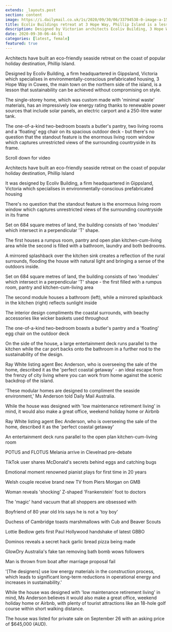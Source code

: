 ```yaml
---
extends: _layouts.post
section: content
image: https://i.dailymail.co.uk/1s/2020/09/30/06/33794538-0-image-a-15_1601444242096.jpg 
title: Ecoliv Buildings retreat at 3 Hope Way, Phillip Island is a lesson in style and sustainability 
description: Designed by Victorian architects Ecoliv Building, 3 Hope Way on Phillip Island is a lesson that sustainability can be achieved without compromising on style. 
date: 2020-09-30-06-44-51 
categories: [latest, female] 
featured: true 
--- 
```

Architects have built an eco-friendly seaside retreat on the coast of popular holiday destination, Phillip Island.

Designed by Ecoliv Building, a firm headquartered in Gippsland, Victoria which specialises in environmentally-conscious prefabricated housing, 3 Hope Way in Cowes, the main town on the northern side of the island, is a lesson that sustainability can be achieved without compromising on style. 

The single-storey home, which was custom made with 'minimal waste' materials, has an impressively low energy rating thanks to renewable power sources that include solar panels, an electric carport and a 250-litre water tank.

The one-of-a-kind two-bedroom boasts a butler's pantry, two living rooms and a 'floating' egg chair on its spacious outdoor deck - but there's no question that the standout feature is the enormous living room window which captures unrestricted views of the surrounding countryside in its frame.

Scroll down for video

Architects have built an eco-friendly seaside retreat on the coast of popular holiday destination, Phillip Island

It was designed by Ecoliv Building, a firm headquartered in Gippsland, Victoria which specialises in environmentally-conscious prefabricated housing 

There's no question that the standout feature is the enormous living room window which captures unrestricted views of the surrounding countryside in its frame

Set on 684 square metres of land, the building consists of two 'modules' which intersect in a perpendicular 'T' shape.

The first houses a rumpus room, pantry and open plan kitchen-cum-living area while the second is filled with a bathroom, laundry and both bedrooms.

A mirrored splashback over the kitchen sink creates a reflection of the rural surrounds, flooding the house with natural light and bringing a sense of the outdoors inside.

Set on 684 square metres of land, the building consists of two 'modules' which intersect in a perpendicular 'T' shape - the first filled with a rumpus room, pantry and kitchen-cum-living area

The second module houses a bathroom (left), while a mirrored splashback in the kitchen (right) reflects sunlight inside

The interior design compliments the coastal surrounds, with beachy accessories like wicker baskets used throughout

The one-of-a-kind two-bedroom boasts a butler's pantry and a 'floating' egg chair on the outdoor deck

On the side of the house, a large entertainment deck runs parallel to the kitchen while the car port backs onto the bathroom in a further nod to the sustainability of the design.

Ray White listing agent Bec Anderson, who is overseeing the sale of the home, described it as the 'perfect coastal getaway' - an ideal escape from the frenzy of city living where you can work from home against the scenic backdrop of the island.

'These modular homes are designed to compliment the seaside environment,' Ms Anderson told Daily Mail Australia.

While the house was designed with 'low maintenance retirement living' in mind, it would also make a great office, weekend holiday home or Airbnb

Ray White listing agent Bec Anderson, who is overseeing the sale of the home, described it as the 'perfect coastal getaway'

An entertainment deck runs parallel to the open plan kitchen-cum-living room

POTUS and FLOTUS Melania arrive in Clevelnad pre-debate

TikTok user shares McDonald's secrets behind eggs and catching bugs

Emotional moment renowned pianist plays for first time in 20 years

Welsh couple receive brand new TV from Piers Morgan on GMB

Woman reveals 'shocking' Z-shaped 'Frankenstein' foot to doctors

The 'magic' hand vacuum that all shoppers are obsessed with

Boyfriend of 80 year old Iris says he is not a 'toy boy'

Duchess of Cambridge toasts marshmallows with Cub and Beaver Scouts

Lottie Bedlow gets first Paul Hollywood handshake of latest GBBO

Dominos reveals a secret hack garlic bread pizza being made

GlowDry Australia's fake tan removing bath bomb wows followers

Man is thrown from boat after marriage proposal fail

'[The designers] use low energy materials in the construction process, which leads to significant long-term reductions in operational energy and increases in sustainability.'

While the house was designed with 'low maintenance retirement living' in mind, Ms Anderson believes it would also make a great office, weekend holiday home or Airbnb, with plenty of tourist attractions like an 18-hole golf course within short walking distance.

The house was listed for private sale on September 26 with an asking price of $645,000 (AUD).

